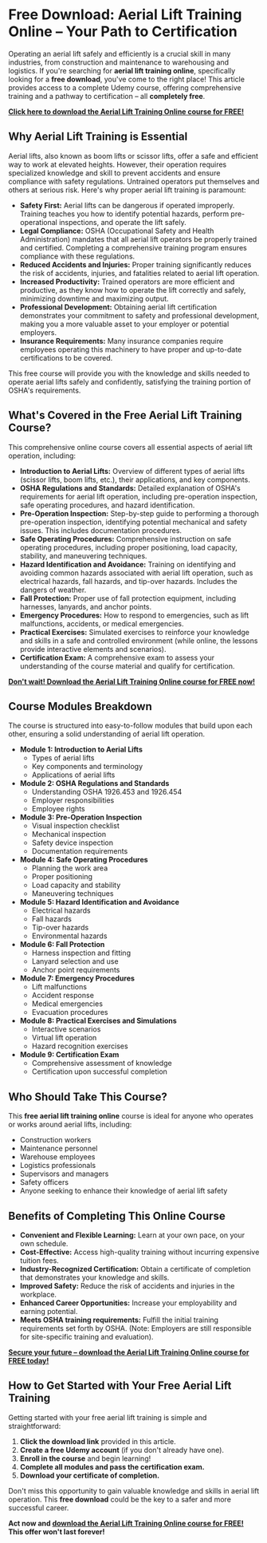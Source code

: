 # Free Download: Aerial Lift Training Online – Your Path to Certification

Operating an aerial lift safely and efficiently is a crucial skill in many industries, from construction and maintenance to warehousing and logistics. If you're searching for **aerial lift training online**, specifically looking for a **free download**, you've come to the right place! This article provides access to a complete Udemy course, offering comprehensive training and a pathway to certification – all **completely free**.

[**Click here to download the Aerial Lift Training Online course for FREE!**](https://udemywork.com/aerial-lift-training-online)

## Why Aerial Lift Training is Essential

Aerial lifts, also known as boom lifts or scissor lifts, offer a safe and efficient way to work at elevated heights. However, their operation requires specialized knowledge and skill to prevent accidents and ensure compliance with safety regulations. Untrained operators put themselves and others at serious risk. Here's why proper aerial lift training is paramount:

*   **Safety First:** Aerial lifts can be dangerous if operated improperly. Training teaches you how to identify potential hazards, perform pre-operational inspections, and operate the lift safely.
*   **Legal Compliance:** OSHA (Occupational Safety and Health Administration) mandates that all aerial lift operators be properly trained and certified. Completing a comprehensive training program ensures compliance with these regulations.
*   **Reduced Accidents and Injuries:** Proper training significantly reduces the risk of accidents, injuries, and fatalities related to aerial lift operation.
*   **Increased Productivity:** Trained operators are more efficient and productive, as they know how to operate the lift correctly and safely, minimizing downtime and maximizing output.
*   **Professional Development:** Obtaining aerial lift certification demonstrates your commitment to safety and professional development, making you a more valuable asset to your employer or potential employers.
*   **Insurance Requirements:** Many insurance companies require employees operating this machinery to have proper and up-to-date certifications to be covered.

This free course will provide you with the knowledge and skills needed to operate aerial lifts safely and confidently, satisfying the training portion of OSHA's requirements.

## What's Covered in the Free Aerial Lift Training Course?

This comprehensive online course covers all essential aspects of aerial lift operation, including:

*   **Introduction to Aerial Lifts:** Overview of different types of aerial lifts (scissor lifts, boom lifts, etc.), their applications, and key components.
*   **OSHA Regulations and Standards:** Detailed explanation of OSHA's requirements for aerial lift operation, including pre-operation inspection, safe operating procedures, and hazard identification.
*   **Pre-Operation Inspection:** Step-by-step guide to performing a thorough pre-operation inspection, identifying potential mechanical and safety issues. This includes documentation procedures.
*   **Safe Operating Procedures:** Comprehensive instruction on safe operating procedures, including proper positioning, load capacity, stability, and maneuvering techniques.
*   **Hazard Identification and Avoidance:** Training on identifying and avoiding common hazards associated with aerial lift operation, such as electrical hazards, fall hazards, and tip-over hazards. Includes the dangers of weather.
*   **Fall Protection:** Proper use of fall protection equipment, including harnesses, lanyards, and anchor points.
*   **Emergency Procedures:** How to respond to emergencies, such as lift malfunctions, accidents, or medical emergencies.
*   **Practical Exercises:** Simulated exercises to reinforce your knowledge and skills in a safe and controlled environment (while online, the lessons provide interactive elements and scenarios).
*   **Certification Exam:** A comprehensive exam to assess your understanding of the course material and qualify for certification.

[**Don't wait! Download the Aerial Lift Training Online course for FREE now!**](https://udemywork.com/aerial-lift-training-online)

## Course Modules Breakdown

The course is structured into easy-to-follow modules that build upon each other, ensuring a solid understanding of aerial lift operation.

*   **Module 1: Introduction to Aerial Lifts**
    *   Types of aerial lifts
    *   Key components and terminology
    *   Applications of aerial lifts
*   **Module 2: OSHA Regulations and Standards**
    *   Understanding OSHA 1926.453 and 1926.454
    *   Employer responsibilities
    *   Employee rights
*   **Module 3: Pre-Operation Inspection**
    *   Visual inspection checklist
    *   Mechanical inspection
    *   Safety device inspection
    *   Documentation requirements
*   **Module 4: Safe Operating Procedures**
    *   Planning the work area
    *   Proper positioning
    *   Load capacity and stability
    *   Maneuvering techniques
*   **Module 5: Hazard Identification and Avoidance**
    *   Electrical hazards
    *   Fall hazards
    *   Tip-over hazards
    *   Environmental hazards
*   **Module 6: Fall Protection**
    *   Harness inspection and fitting
    *   Lanyard selection and use
    *   Anchor point requirements
*   **Module 7: Emergency Procedures**
    *   Lift malfunctions
    *   Accident response
    *   Medical emergencies
    *   Evacuation procedures
*   **Module 8: Practical Exercises and Simulations**
    *   Interactive scenarios
    *   Virtual lift operation
    *   Hazard recognition exercises
*   **Module 9: Certification Exam**
    *   Comprehensive assessment of knowledge
    *   Certification upon successful completion

## Who Should Take This Course?

This **free aerial lift training online** course is ideal for anyone who operates or works around aerial lifts, including:

*   Construction workers
*   Maintenance personnel
*   Warehouse employees
*   Logistics professionals
*   Supervisors and managers
*   Safety officers
*   Anyone seeking to enhance their knowledge of aerial lift safety

## Benefits of Completing This Online Course

*   **Convenient and Flexible Learning:** Learn at your own pace, on your own schedule.
*   **Cost-Effective:** Access high-quality training without incurring expensive tuition fees.
*   **Industry-Recognized Certification:** Obtain a certificate of completion that demonstrates your knowledge and skills.
*   **Improved Safety:** Reduce the risk of accidents and injuries in the workplace.
*   **Enhanced Career Opportunities:** Increase your employability and earning potential.
*   **Meets OSHA training requirements:** Fulfill the initial training requirements set forth by OSHA. (Note: Employers are still responsible for site-specific training and evaluation).

[**Secure your future – download the Aerial Lift Training Online course for FREE today!**](https://udemywork.com/aerial-lift-training-online)

## How to Get Started with Your Free Aerial Lift Training

Getting started with your free aerial lift training is simple and straightforward:

1.  **Click the download link** provided in this article.
2.  **Create a free Udemy account** (if you don't already have one).
3.  **Enroll in the course** and begin learning!
4.  **Complete all modules and pass the certification exam.**
5.  **Download your certificate of completion.**

Don't miss this opportunity to gain valuable knowledge and skills in aerial lift operation. This **free download** could be the key to a safer and more successful career.

**Act now and [download the Aerial Lift Training Online course for FREE!](https://udemywork.com/aerial-lift-training-online) This offer won't last forever!**

